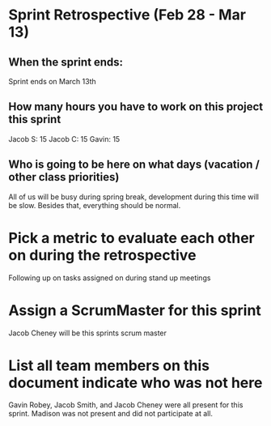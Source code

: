 # Sprint Retrospective (Feb 28 - Mar 13)

## When the sprint ends:

Sprint ends on March 13th

## How many hours you have to work on this project this sprint

Jacob S: 15
Jacob C: 15
Gavin: 15

## Who is going to be here on what days (vacation / other class priorities)

All of us will be busy during spring break, development during this time will be slow. Besides that, everything should be normal.

# Pick a metric to evaluate each other on during the retrospective

Following up on tasks assigned on during stand up meetings

# Assign a ScrumMaster for this sprint

Jacob Cheney will be this sprints scrum master

# List all team members on this document indicate who was not here

Gavin Robey, Jacob Smith, and Jacob Cheney were all present for this sprint. Madison was not present and did not participate at all.

